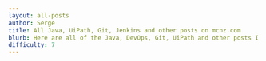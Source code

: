 ```yaml
---
layout: all-posts
author: Serge
title: All Java, UiPath, Git, Jenkins and other posts on mcnz.com
blurb: Here are all of the Java, DevOps, Git, UiPath and other posts I've made on www.mcnz.com
difficulty: 7
---
```

  
